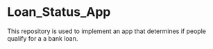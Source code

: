 # Loan_Status_App
This repository is used to implement an app that determines if people qualify for a a bank loan.

